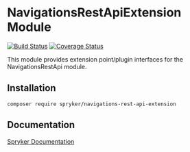 # NavigationsRestApiExtension Module
[![Build Status](https://travis-ci.org/spryker/navigations-rest-api-extension.svg)](https://travis-ci.org/spryker/navigations-rest-api-extension)
[![Coverage Status](https://coveralls.io/repos/github/spryker/navigations-rest-api-extension/badge.svg)](https://coveralls.io/github/spryker/navigations-rest-api-extension)

This module provides extension point/plugin interfaces for the NavigationsRestApi module.

## Installation

```
composer require spryker/navigations-rest-api-extension
```

## Documentation

[Spryker Documentation](https://documentation.spryker.com/module_guide/overview.htm)
